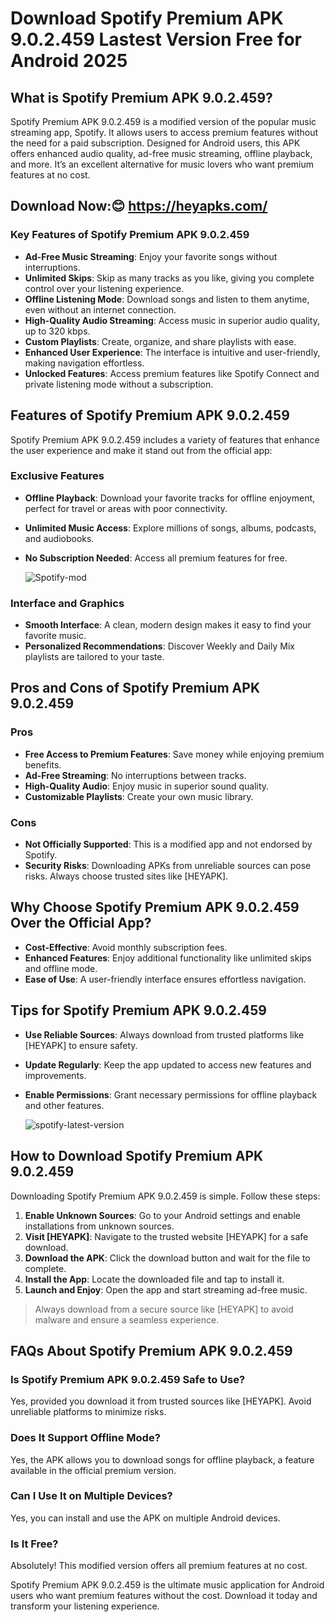 # Download Spotify Premium APK 9.0.2.459 Lastest Version Free for Android 2025

## What is Spotify Premium APK 9.0.2.459?
Spotify Premium APK 9.0.2.459 is a modified version of the popular music streaming app, Spotify. It allows users to access premium features without the need for a paid subscription. Designed for Android users, this APK offers enhanced audio quality, ad-free music streaming, offline playback, and more. It’s an excellent alternative for music lovers who want premium features at no cost.

## Download Now:😊 https://heyapks.com/

### Key Features of Spotify Premium APK 9.0.2.459
- **Ad-Free Music Streaming**: Enjoy your favorite songs without interruptions.
- **Unlimited Skips**: Skip as many tracks as you like, giving you complete control over your listening experience.
- **Offline Listening Mode**: Download songs and listen to them anytime, even without an internet connection.
- **High-Quality Audio Streaming**: Access music in superior audio quality, up to 320 kbps.
- **Custom Playlists**: Create, organize, and share playlists with ease.
- **Enhanced User Experience**: The interface is intuitive and user-friendly, making navigation effortless.
- **Unlocked Features**: Access premium features like Spotify Connect and private listening mode without a subscription.

## Features of Spotify Premium APK 9.0.2.459
Spotify Premium APK 9.0.2.459 includes a variety of features that enhance the user experience and make it stand out from the official app:

### Exclusive Features
- **Offline Playback**: Download your favorite tracks for offline enjoyment, perfect for travel or areas with poor connectivity.
- **Unlimited Music Access**: Explore millions of songs, albums, podcasts, and audiobooks.
- **No Subscription Needed**: Access all premium features for free.

  ![Spotify-mod](https://github.com/user-attachments/assets/64c35e79-8ed1-41d2-b885-2117c18a1b2f)


### Interface and Graphics
- **Smooth Interface**: A clean, modern design makes it easy to find your favorite music.
- **Personalized Recommendations**: Discover Weekly and Daily Mix playlists are tailored to your taste.

## Pros and Cons of Spotify Premium APK 9.0.2.459
### Pros
- **Free Access to Premium Features**: Save money while enjoying premium benefits.
- **Ad-Free Streaming**: No interruptions between tracks.
- **High-Quality Audio**: Enjoy music in superior sound quality.
- **Customizable Playlists**: Create your own music library.

### Cons
- **Not Officially Supported**: This is a modified app and not endorsed by Spotify.
- **Security Risks**: Downloading APKs from unreliable sources can pose risks. Always choose trusted sites like [HEYAPK].

## Why Choose Spotify Premium APK 9.0.2.459 Over the Official App?
- **Cost-Effective**: Avoid monthly subscription fees.
- **Enhanced Features**: Enjoy additional functionality like unlimited skips and offline mode.
- **Ease of Use**: A user-friendly interface ensures effortless navigation.

## Tips for Spotify Premium APK 9.0.2.459
- **Use Reliable Sources**: Always download from trusted platforms like [HEYAPK] to ensure safety.
- **Update Regularly**: Keep the app updated to access new features and improvements.
- **Enable Permissions**: Grant necessary permissions for offline playback and other features.

  ![spotify-latest-version](https://github.com/user-attachments/assets/98f879a5-6e2d-45d0-a4b1-dd676915d55b)


## How to Download Spotify Premium APK 9.0.2.459
Downloading Spotify Premium APK 9.0.2.459 is simple. Follow these steps:

1. **Enable Unknown Sources**: Go to your Android settings and enable installations from unknown sources.
2. **Visit [HEYAPK]**: Navigate to the trusted website [HEYAPK] for a safe download.
3. **Download the APK**: Click the download button and wait for the file to complete.
4. **Install the App**: Locate the downloaded file and tap to install it.
5. **Launch and Enjoy**: Open the app and start streaming ad-free music.

> Always download from a secure source like [HEYAPK] to avoid malware and ensure a seamless experience.

## FAQs About Spotify Premium APK 9.0.2.459
### Is Spotify Premium APK 9.0.2.459 Safe to Use?
Yes, provided you download it from trusted sources like [HEYAPK]. Avoid unreliable platforms to minimize risks.

### Does It Support Offline Mode?
Yes, the APK allows you to download songs for offline playback, a feature available in the official premium version.

### Can I Use It on Multiple Devices?
Yes, you can install and use the APK on multiple Android devices.

### Is It Free?
Absolutely! This modified version offers all premium features at no cost.

Spotify Premium APK 9.0.2.459 is the ultimate music application for Android users who want premium features without the cost. Download it today and transform your listening experience.

